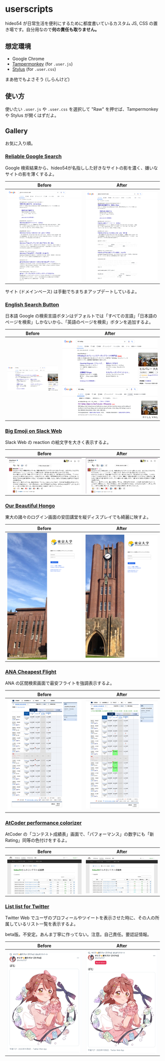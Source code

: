 # userscripts

hideo54 が日常生活を便利にするために都度書いているカスタム JS, CSS の置き場です。自分用なので**何の責任も取りません。**

## 想定環境

* Google Chrome
* [Tampermonkey](https://chrome.google.com/webstore/detail/tampermonkey/dhdgffkkebhmkfjojejmpbldmpobfkfo) (for `.user.js`)
* [Stylus](https://chrome.google.com/webstore/detail/stylus/clngdbkpkpeebahjckkjfobafhncgmne) (for `.user.css`)

まあ他でもよさそう (しらんけど)

## 使い方

使いたい `.user.js` や `.user.css` を選択して "Raw" を押せば、Tampermonkey や Stylus が開くはずだよ。

## Gallery

お気に入り順。

### [Reliable Google Search](https://raw.githubusercontent.com/hideo54/userscripts/master/reliable-google-search.user.js)

Google 検索結果から、hideo54が名指しした好きなサイトの影を濃く、嫌いなサイトの影を薄くするよ。

| Before | After |
| --- | --- |
| ![reliable-google-search-before](screenshots/reliable-google-search-before.png) | ![reliable-google-search-after](screenshots/reliable-google-search-after.png) |

サイト (ドメインベース) は手動でちまちまアップデートしているよ。

### [English Search Button](https://raw.githubusercontent.com/hideo54/userscripts/master/english-search-button.user.js)

日本語 Google の検索言語ボタンはデフォルトでは「すべての言語」「日本語のページを検索」しかないから、「英語のページを検索」ボタンを追加するよ。

| Before | After |
| --- | --- |
| ![english-search-button-before](screenshots/english-search-button-before.png) | ![english-search-button-after-1](screenshots/english-search-button-after-1.png) ![english-search-button-after-2](screenshots/english-search-button-after-2.png) |

### [Big Emoji on Slack Web](https://raw.githubusercontent.com/hideo54/userscripts/master/big-emoji-on-slack-web.user.css)

Slack Web の reaction の絵文字を大きく表示するよ。

| Before | After |
| --- | --- |
| ![big-emoji-on-slack-web-before](screenshots/big-emoji-on-slack-web-before.png) | ![big-emoji-on-slack-web-after](screenshots/big-emoji-on-slack-web-after.png) |

### [Our Beautiful Hongo](https://raw.githubusercontent.com/hideo54/userscripts/master/our-beautiful-hongo.user.css)

東大の諸々のログイン画面の安田講堂を縦ディスプレイでも綺麗に映すよ。

| Before | After |
| --- | --- |
| ![our-beautiful-hongo-before](screenshots/our-beautiful-hongo-before.png) | ![our-beautiful-hongo-after](screenshots/our-beautiful-hongo-after.png) |

### [ANA Cheapest Flight](https://raw.githubusercontent.com/hideo54/userscripts/master/ana-cheapest-flight.user.js)

ANA の区間検索画面で最安フライトを強調表示するよ。

| Before | After |
| --- | --- |
| ![ana-cheapest-flight-before](screenshots/ana-cheapest-flight-before.png) | ![ana-cheapest-flight-after](screenshots/ana-cheapest-flight-after.png) |

### [AtCoder performance colorizer](https://raw.githubusercontent.com/hideo54/userscripts/master/atcoder-performance-colorizer.user.js)

AtCoder の「コンテスト成績表」画面で、「パフォーマンス」の数字にも「新Rating」同等の色付けをするよ。

| Before | After |
| --- | --- |
| ![atcoder-performance-colorizer-before](screenshots/atcoder-performance-colorizer-before.png) | ![atcoder-performance-colorizer-after](screenshots/atcoder-performance-colorizer-after.png) |

### [List list for Twitter](https://raw.githubusercontent.com/hideo54/userscripts/master/list-list-for-twitter.user.js)

Twitter Web でユーザのプロフィールやツイートを表示させた時に、その人の所属しているリスト一覧を表示するよ。

beta版。不安定。あんま丁寧に作ってない。注意。自己責任。要認証情報。

| Before | After |
| --- | --- |
| ![list-list-for-twitter-before](screenshots/list-list-for-twitter-before.png) | ![list-list-for-twitter-after](screenshots/list-list-for-twitter-after.png) |
